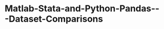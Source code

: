 Matlab-Stata-and-Python-Pandas---Dataset-Comparisons
====================================================

